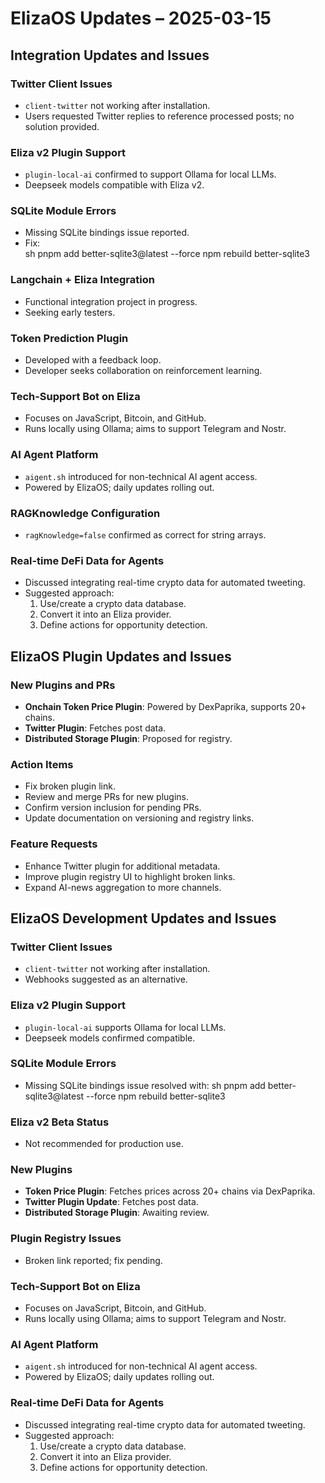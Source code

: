 # ElizaOS Updates – 2025-03-15

## Integration Updates and Issues

### Twitter Client Issues
- `client-twitter` not working after installation.
- Users requested Twitter replies to reference processed posts; no solution provided.

### Eliza v2 Plugin Support
- `plugin-local-ai` confirmed to support Ollama for local LLMs.
- Deepseek models compatible with Eliza v2.

### SQLite Module Errors
- Missing SQLite bindings issue reported.
- Fix:  
  sh
  pnpm add better-sqlite3@latest --force
  npm rebuild better-sqlite3
  

### Langchain + Eliza Integration
- Functional integration project in progress.
- Seeking early testers.

### Token Prediction Plugin
- Developed with a feedback loop.
- Developer seeks collaboration on reinforcement learning.

### Tech-Support Bot on Eliza
- Focuses on JavaScript, Bitcoin, and GitHub.
- Runs locally using Ollama; aims to support Telegram and Nostr.

### AI Agent Platform
- `aigent.sh` introduced for non-technical AI agent access.
- Powered by ElizaOS; daily updates rolling out.

### RAGKnowledge Configuration
- `ragKnowledge=false` confirmed as correct for string arrays.

### Real-time DeFi Data for Agents
- Discussed integrating real-time crypto data for automated tweeting.
- Suggested approach:
  1. Use/create a crypto data database.
  2. Convert it into an Eliza provider.
  3. Define actions for opportunity detection.

## ElizaOS Plugin Updates and Issues

### New Plugins and PRs
- **Onchain Token Price Plugin**: Powered by DexPaprika, supports 20+ chains.
- **Twitter Plugin**: Fetches post data.
- **Distributed Storage Plugin**: Proposed for registry.

### Action Items
- Fix broken plugin link.
- Review and merge PRs for new plugins.
- Confirm version inclusion for pending PRs.
- Update documentation on versioning and registry links.

### Feature Requests
- Enhance Twitter plugin for additional metadata.
- Improve plugin registry UI to highlight broken links.
- Expand AI-news aggregation to more channels.

## ElizaOS Development Updates and Issues

### Twitter Client Issues
- `client-twitter` not working after installation.
- Webhooks suggested as an alternative.

### Eliza v2 Plugin Support
- `plugin-local-ai` supports Ollama for local LLMs.
- Deepseek models confirmed compatible.

### SQLite Module Errors
- Missing SQLite bindings issue resolved with:
  sh
  pnpm add better-sqlite3@latest --force
  npm rebuild better-sqlite3
  

### Eliza v2 Beta Status
- Not recommended for production use.

### New Plugins
- **Token Price Plugin**: Fetches prices across 20+ chains via DexPaprika.
- **Twitter Plugin Update**: Fetches post data.
- **Distributed Storage Plugin**: Awaiting review.

### Plugin Registry Issues
- Broken link reported; fix pending.

### Tech-Support Bot on Eliza
- Focuses on JavaScript, Bitcoin, and GitHub.
- Runs locally using Ollama; aims to support Telegram and Nostr.

### AI Agent Platform
- `aigent.sh` introduced for non-technical AI agent access.
- Powered by ElizaOS; daily updates rolling out.

### Real-time DeFi Data for Agents
- Discussed integrating real-time crypto data for automated tweeting.
- Suggested approach:
  1. Use/create a crypto data database.
  2. Convert it into an Eliza provider.
  3. Define actions for opportunity detection.
